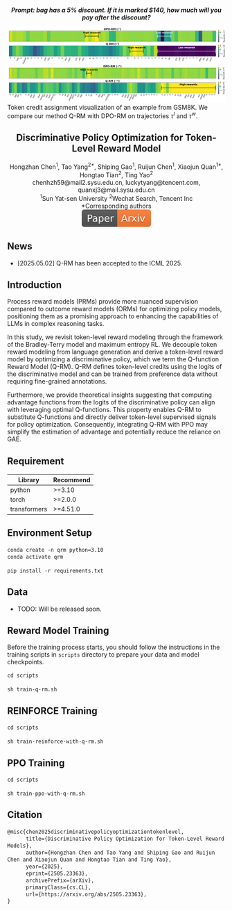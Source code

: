 <div align="center">

_**Prompt: bag has a 5\% discount. If it is marked \$140, how much will you pay after the discount?**_
</div>

![image](assets/introduction-1.png)
![image](assets/introduction-2.png)
Token credit assignment visualization of an example from GSM8K. We compare our method Q-RM with DPO-RM on trajectories $\tau^l$ and $\tau^w$.


<div id="top" align="center">

Discriminative Policy Optimization for Token-Level Reward Model
-----------------------------

</div>

<div align="center">
Hongzhan Chen<sup>1</sup>, Tao Yang<sup>2*</sup>, Shiping Gao<sup>1</sup>, Ruijun Chen<sup>1</sup>, Xiaojun Quan<sup>1*</sup>, Hongtao Tian<sup>2</sup>, Ting Yao<sup>2</sup>
</div>
<div align="center">
chenhzh59@mail2.sysu.edu.cn, luckytyang@tencent.com, quanxj3@mail.sysu.edu.cn
</div>
<div align="center">
<sup>1</sup>Sun Yat-sen University <sup>2</sup>Wechat Search, Tencent Inc
</div>
<div align="center">
*Corresponding authors
</div>


<div align="center">
    <a href="https://arxiv.org/pdf/2505.23363"><img src="assets/Paper-Arxiv-orange.svg" ></a>
</div>


## News

- [2025.05.02] Q-RM has been accepted to the ICML 2025.


## Introduction

Process reward models (PRMs) provide more nuanced supervision compared to outcome reward models (ORMs) for optimizing policy models, positioning them as a promising approach to enhancing the capabilities of LLMs in complex reasoning tasks.

In this study, we revisit token-level reward modeling through the framework of the Bradley-Terry model and maximum entropy RL. We decouple token reward modeling from language generation and derive a token-level reward model by optimizing a discriminative policy, which we term the Q-function Reward Model (Q-RM). Q-RM defines token-level credits using the logits of the discriminative model and can be trained from preference data without requiring fine-grained annotations. 

Furthermore, we provide theoretical insights suggesting that computing advantage functions from the logits of the discriminative policy can align with leveraging optimal Q-functions. This property enables Q-RM to substitute Q-functions and directly deliver token-level supervised signals for policy optimization. Consequently, integrating Q-RM with PPO may simplify the estimation of advantage and potentially reduce the reliance on GAE.


## Requirement

| Library        | Recommend | 
|----------------|-----------|
| python         | \>=3.10   | 
| torch          | \>=2.0.0  | 
| transformers   | \>=4.51.0 |

## Environment Setup

```
conda create -n qrm python=3.10
conda activate qrm

pip install -r requirements.txt
```

## Data
- TODO: Will be released soon.

## Reward Model Training
Before the training process starts, you should follow the instructions in the training scripts in `scripts` directory to prepare your data and model checkpoints.

```shell
cd scripts

sh train-q-rm.sh
```

## REINFORCE Training
```shell
cd scripts

sh train-reinforce-with-q-rm.sh
```

## PPO Training 
```shell
cd scripts

sh train-ppo-with-q-rm.sh
```

## Citation
```
@misc{chen2025discriminativepolicyoptimizationtokenlevel,
      title={Discriminative Policy Optimization for Token-Level Reward Models}, 
      author={Hongzhan Chen and Tao Yang and Shiping Gao and Ruijun Chen and Xiaojun Quan and Hongtao Tian and Ting Yao},
      year={2025},
      eprint={2505.23363},
      archivePrefix={arXiv},
      primaryClass={cs.CL},
      url={https://arxiv.org/abs/2505.23363}, 
}
```
